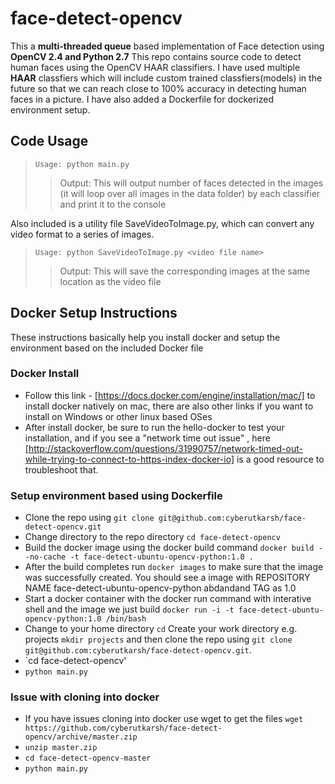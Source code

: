 # face-detect-opencv
This a **multi-threaded queue** based implementation of Face detection using **OpenCV 2.4 and Python 2.7** This repo contains source code to detect human faces using the OpenCV HAAR classifiers. I have used multiple **HAAR** classfiers which will include custom trained classfiers(models) in the future so that we can reach close to 100% accuracy in detecting human faces in a picture. I have also added a Dockerfile for dockerized environment setup. 

## Code Usage

> `Usage: python main.py`
>> Output: This will output number of faces detected in the images (it will loop over all images in the data folder) by each classifier and print it to the console

Also included is a utility file SaveVideoToImage.py, which can convert any video format to a series of images. 
> `Usage: python SaveVideoToImage.py <video file name>`
>> Output: This will save the corresponding images at the same location as the video file

## Docker Setup Instructions
These instructions basically help you install docker and setup the environment based on the included Docker file

### Docker Install
* Follow this link - [https://docs.docker.com/engine/installation/mac/] to install docker natively on mac, there are also other links if you want to install on Windows or other linux based OSes
* After install docker, be sure to run the hello-docker to test your installation, and if you see a "network time out issue" , here [http://stackoverflow.com/questions/31990757/network-timed-out-while-trying-to-connect-to-https-index-docker-io] is a good resource to troubleshoot that.

### Setup environment based using Dockerfile
> 
* Clone the repo using `git clone git@github.com:cyberutkarsh/face-detect-opencv.git`
* Change directory to the repo directory `cd face-detect-opencv`
* Build the docker image using the docker build command `docker build --no-cache -t face-detect-ubuntu-opencv-python:1.0 .`
* After the build completes run `docker images` to make sure that the image was successfully created. You should see a image with REPOSITORY NAME face-detect-ubuntu-opencv-python abdandand TAG as 1.0
* Start a docker container with the docker run command with interative shell and the image we just build `docker run -i -t face-detect-ubuntu-opencv-python:1.0 /bin/bash`
* Change to your home directory `cd` Create your work directory e.g. projects `mkdir projects` and then clone the repo using `git clone git@github.com:cyberutkarsh/face-detect-opencv.git`.
* `cd face-detect-opencv' 
* `python main.py`

### Issue with cloning into docker
* If you have issues cloning into docker use wget to get the files `wget https://github.com/cyberutkarsh/face-detect-opencv/archive/master.zip`
* `unzip master.zip`
* `cd face-detect-opencv-master`
* `python main.py`
